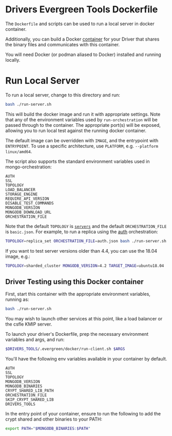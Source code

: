 # Drivers Evergreen Tools Dockerfile

The `Dockerfile` and scripts can be used to run a local server in docker container.

Additionally, you can build a Docker [container](#driver-testing-using-this-docker-container) for your Driver that
shares the binary files and communicates with this container.

You will need Docker (or podman aliased to Docker) installed and running locally.

# Run Local Server

To run a local server, change to this directory and run:

```bash
bash ./run-server.sh
```

This will build the docker image and run it with appropriate settings. Note that any of the environment variables used
by `run-orchestration` will be passed through to the container. The appropriate port(s) will be exposed, allowing you to
run local test against the running docker container.

The default image can be overridden with `IMAGE`, and the entrypoint with `ENTRYPOINT`. To use a specific architecture,
use `PLATFORM`, e.g. `--platform linux/amd64`.

The script also supports the standard environment variables used in mongo-orchestration:

```
AUTH
SSL
TOPOLOGY
LOAD_BALANCER
STORAGE_ENGINE
REQUIRE_API_VERSION
DISABLE_TEST_COMMANDS
MONGODB_VERSION
MONGODB_DOWNLOAD_URL
ORCHESTRATION_FILE
```

Note that the default `TOPOLOGY` is
[`servers`](https://github.com/mongodb-labs/drivers-evergreen-tools/tree/master/.evergreen/orchestration/configs/servers)
and the default `ORCHESTRATION_FILE` is `basic.json`. For example, to run a replica using the
[auth](https://github.com/mongodb-labs/drivers-evergreen-tools/blob/master/.evergreen/orchestration/configs/replica_sets/auth.json)
orchestration:

```bash
TOPOLOGY=replica_set ORCHESTRATION_FILE=auth.json bash ./run-server.sh
```

If you want to test server versions older than 4.4, you can use the 18.04 image, e.g.:

```bash
TOPOLOGY=sharded_cluster MONGODB_VERSION=4.2 TARGET_IMAGE=ubuntu18.04 ./run-server.sh
```

## Driver Testing using this Docker container

First, start this container with the appropriate environment variables, running as:

```bash
bash ./run-server.sh
```

You may wish to launch other services at this point, like a load balancer or the csfle KMIP server.

To launch your driver's Dockerfile, prep the necessary environment variables and args, and run:

```bash
$DRIVERS_TOOLS/.evergreen/docker/run-client.sh $ARGS
```

You'll have the following env variables available in your container by default.

```
AUTH
SSL
TOPOLOGY
MONGODB_VERSION
MONGODB_BINARIES
CRYPT_SHARED_LIB_PATH
ORCHESTRATION_FILE
SKIP_CRYPT_SHARED_LIB
DRIVERS_TOOLS
```

In the entry point of your container, ensure to run the following to add the crypt shared and other binaries to your
PATH:

```bash
export PATH="$MONGODB_BINARIES:$PATH"
```
